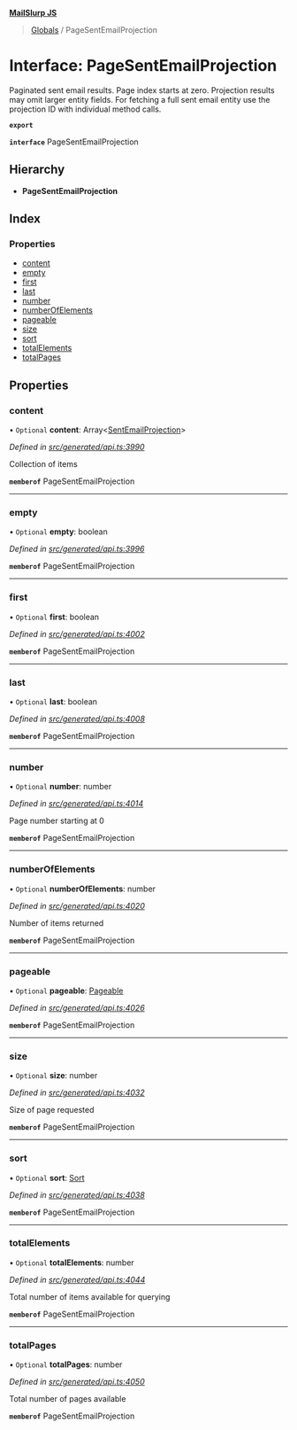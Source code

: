**[MailSlurp JS](../README.md)**

> [Globals](../README.md) / PageSentEmailProjection

# Interface: PageSentEmailProjection

Paginated sent email results. Page index starts at zero. Projection results may omit larger entity fields. For fetching a full sent email entity use the projection ID with individual method calls.

**`export`** 

**`interface`** PageSentEmailProjection

## Hierarchy

* **PageSentEmailProjection**

## Index

### Properties

* [content](pagesentemailprojection.md#content)
* [empty](pagesentemailprojection.md#empty)
* [first](pagesentemailprojection.md#first)
* [last](pagesentemailprojection.md#last)
* [number](pagesentemailprojection.md#number)
* [numberOfElements](pagesentemailprojection.md#numberofelements)
* [pageable](pagesentemailprojection.md#pageable)
* [size](pagesentemailprojection.md#size)
* [sort](pagesentemailprojection.md#sort)
* [totalElements](pagesentemailprojection.md#totalelements)
* [totalPages](pagesentemailprojection.md#totalpages)

## Properties

### content

• `Optional` **content**: Array\<[SentEmailProjection](sentemailprojection.md)>

*Defined in [src/generated/api.ts:3990](https://github.com/mailslurp/mailslurp-client/blob/730b817/src/generated/api.ts#L3990)*

Collection of items

**`memberof`** PageSentEmailProjection

___

### empty

• `Optional` **empty**: boolean

*Defined in [src/generated/api.ts:3996](https://github.com/mailslurp/mailslurp-client/blob/730b817/src/generated/api.ts#L3996)*

**`memberof`** PageSentEmailProjection

___

### first

• `Optional` **first**: boolean

*Defined in [src/generated/api.ts:4002](https://github.com/mailslurp/mailslurp-client/blob/730b817/src/generated/api.ts#L4002)*

**`memberof`** PageSentEmailProjection

___

### last

• `Optional` **last**: boolean

*Defined in [src/generated/api.ts:4008](https://github.com/mailslurp/mailslurp-client/blob/730b817/src/generated/api.ts#L4008)*

**`memberof`** PageSentEmailProjection

___

### number

• `Optional` **number**: number

*Defined in [src/generated/api.ts:4014](https://github.com/mailslurp/mailslurp-client/blob/730b817/src/generated/api.ts#L4014)*

Page number starting at 0

**`memberof`** PageSentEmailProjection

___

### numberOfElements

• `Optional` **numberOfElements**: number

*Defined in [src/generated/api.ts:4020](https://github.com/mailslurp/mailslurp-client/blob/730b817/src/generated/api.ts#L4020)*

Number of items returned

**`memberof`** PageSentEmailProjection

___

### pageable

• `Optional` **pageable**: [Pageable](pageable.md)

*Defined in [src/generated/api.ts:4026](https://github.com/mailslurp/mailslurp-client/blob/730b817/src/generated/api.ts#L4026)*

**`memberof`** PageSentEmailProjection

___

### size

• `Optional` **size**: number

*Defined in [src/generated/api.ts:4032](https://github.com/mailslurp/mailslurp-client/blob/730b817/src/generated/api.ts#L4032)*

Size of page requested

**`memberof`** PageSentEmailProjection

___

### sort

• `Optional` **sort**: [Sort](sort.md)

*Defined in [src/generated/api.ts:4038](https://github.com/mailslurp/mailslurp-client/blob/730b817/src/generated/api.ts#L4038)*

**`memberof`** PageSentEmailProjection

___

### totalElements

• `Optional` **totalElements**: number

*Defined in [src/generated/api.ts:4044](https://github.com/mailslurp/mailslurp-client/blob/730b817/src/generated/api.ts#L4044)*

Total number of items available for querying

**`memberof`** PageSentEmailProjection

___

### totalPages

• `Optional` **totalPages**: number

*Defined in [src/generated/api.ts:4050](https://github.com/mailslurp/mailslurp-client/blob/730b817/src/generated/api.ts#L4050)*

Total number of pages available

**`memberof`** PageSentEmailProjection
